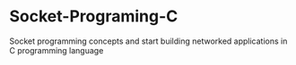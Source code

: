 # Socket-Programing-C

Socket programming concepts and start building networked applications in C programming language
